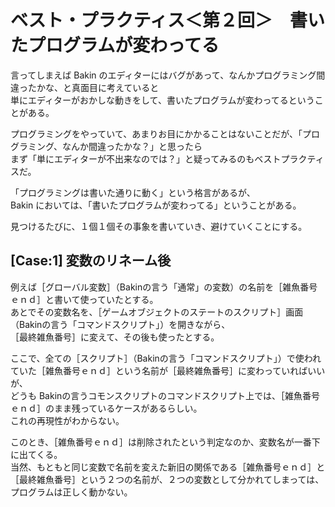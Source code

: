 # ベスト・プラクティス＜第２回＞　書いたプログラムが変わってる

言ってしまえば Bakin のエディターにはバグがあって、なんかプログラミング間違ったかな、と真面目に考えていると  
単にエディターがおかしな動きをして、書いたプログラムが変わってるということがある。  

プログラミングをやっていて、あまりお目にかかることはないことだが、「プログラミング、なんか間違ったかな？」と思ったら  
まず「単にエディターが不出来なのでは？」と疑ってみるのもベストプラクティスだ。  

「プログラミングは書いた通りに動く」という格言があるが、  
Bakin においては、「書いたプログラムが変わってる」ということがある。  

見つけるたびに、１個１個その事象を書いていき、避けていくことにする。  


## [Case:1] 変数のリネーム後

例えば［グローバル変数］（Bakinの言う「通常」の変数）の名前を［雑魚番号ｅｎｄ］と書いて使っていたとする。  
あとでその変数名を、［ゲームオブジェクトのステートのスクリプト］画面（Bakinの言う「コマンドスクリプト」）を開きながら、  
［最終雑魚番号］に変えて、その後も使ったとする。  

ここで、全ての［スクリプト］（Bakinの言う「コマンドスクリプト」）で使われていた［雑魚番号ｅｎｄ］という名前が［最終雑魚番号］に変わっていればいいが、  
どうも Bakinの言うコモンスクリプトのコマンドスクリプト上では、［雑魚番号ｅｎｄ］のまま残っているケースがあるらしい。  
これの再現性がわからない。  

このとき、［雑魚番号ｅｎｄ］は削除されたという判定なのか、変数名が一番下に出てくる。  
当然、もともと同じ変数で名前を変えた新旧の関係である［雑魚番号ｅｎｄ］と［最終雑魚番号］という２つの名前が、２つの変数として分かれてしまっては、プログラムは正しく動かない。  
